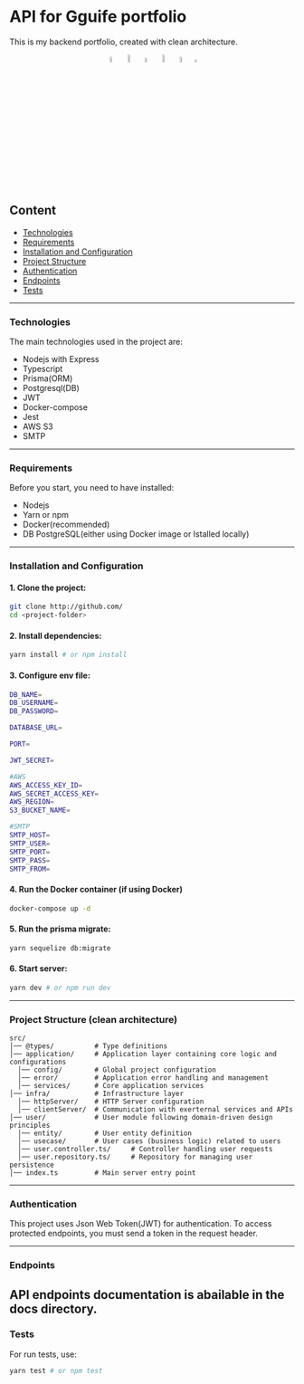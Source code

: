 # API for Gguife portfolio
This is my backend portfolio, created with clean architecture.

<div style='text-align: center;1'>
  <img src="https://img.shields.io/badge/Node%20js-339933?style=for-the-badge&logo=nodedotjs&logoColor=white" width="5%" />
  <img src="https://img.shields.io/badge/TypeScript-007ACC?style=for-the-badge&logo=typescript&logoColor=white" width="6%" />
  <img src="https://img.shields.io/badge/Docker-2CA5E0?style=for-the-badge&logo=docker&logoColor=white" width="4.5%" />
  <img src="https://img.shields.io/badge/PostgreSQL-316192?style=for-the-badge&logo=postgresql&logoColor=white" width="6%" />
  <img src="https://img.shields.io/badge/Amazon_AWS-FF9900?style=for-the-badge&logo=amazonaws&logoColor=white" width="5%" />
  <img src="https://img.shields.io/badge/Jest-C21325?style=for-the-badge&logo=jest&logoColor=white" width="3.5%" />
</div>

## Content  
- [Technologies](#technologies)  
- [Requirements](#requirements)  
- [Installation and Configuration](#installation-and-configuration)  
- [Project Structure](#project-structure-clean-code)  
- [Authentication](#authentication)  
- [Endpoints](#endpoints)  
- [Tests](#tests)  

---

### Technologies
The main technologies used in the project are:
- Nodejs with Express
- Typescript
- Prisma(ORM)
- Postgresql(DB) 
- JWT
- Docker-compose
- Jest
- AWS S3
- SMTP

---

### Requirements
Before you start, you need to have installed:
- Nodejs
- Yarn or npm
- Docker(recommended)
- DB PostgreSQL(either using Docker image or Istalled locally)

---

### Installation and Configuration
#### 1. Clone the project:
```bash
git clone http://github.com/
cd <project-folder>
```

#### 2. Install dependencies:
```bash
yarn install # or npm install
```

#### 3. Configure env file:
```bash
DB_NAME=
DB_USERNAME=
DB_PASSWORD=

DATABASE_URL=

PORT=

JWT_SECRET=

#AWS
AWS_ACCESS_KEY_ID=
AWS_SECRET_ACCESS_KEY=
AWS_REGION=
S3_BUCKET_NAME= 

#SMTP
SMTP_HOST=
SMTP_USER=
SMTP_PORT=
SMTP_PASS=
SMTP_FROM=
```

#### 4. Run the Docker container (if using Docker)
```bash
docker-compose up -d
```

#### 5. Run the prisma migrate:
```bash
yarn sequelize db:migrate
```

#### 6. Start server:
```bash
yarn dev # or npm run dev
```

---

### Project Structure (clean architecture)
```
src/
│── @types/          # Type definitions
│── application/     # Application layer containing core logic and configurations
  │── config/        # Global project configuration
  │── error/         # Application error handling and management
  │── services/      # Core application services
│── infra/           # Infrastructure layer
  │── httpServer/    # HTTP Server configuration
  │── clientServer/  # Communication with exerternal services and APIs
│── user/            # User module following domain-driven design principles
  │── entity/        # User entity definition
  │── usecase/       # User cases (business logic) related to users
  │── user.controller.ts/     # Controller handling user requests
  │── user.repository.ts/     # Repository for managing user persistence
│── index.ts         # Main server entry point

```

---

### Authentication
This project uses Json Web Token(JWT) for authentication. To access protected endpoints, you must send a token in the request header.

---

### Endpoints
API endpoints documentation is abailable in the docs directory.
---

### Tests
For run tests, use:
```bash
yarn test # or npm test
```